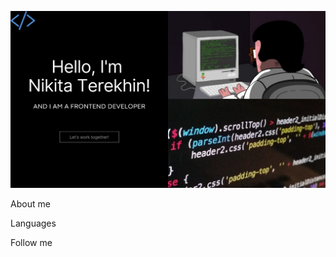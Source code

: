 ![Header](https://github.com/Nikitereh/Nikitereh/blob/main/assets/Black%20and%20Light%20Grey%20Simple%20Dark%20Arts%20Portfolio%20%26%20Resume%20Website.png)

About me

Languages

Follow me